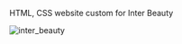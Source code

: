 HTML, CSS website custom for Inter Beauty

![inter_beauty](https://user-images.githubusercontent.com/115580585/209233847-b9a45bfb-6271-4652-94af-06798a65769c.gif)
